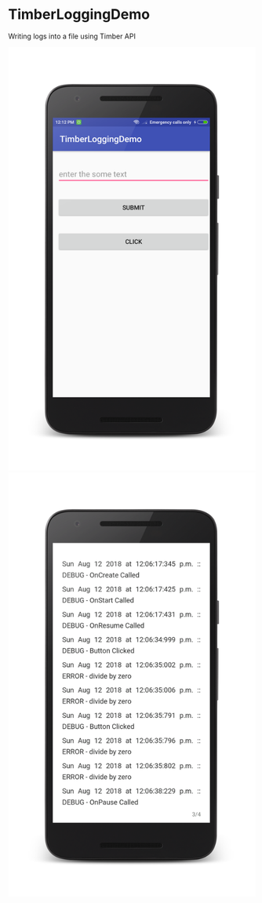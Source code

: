# TimberLoggingDemo
Writing logs into a file using Timber API

<img src="/s1.png"/>
<img src="/s2.png"/>
